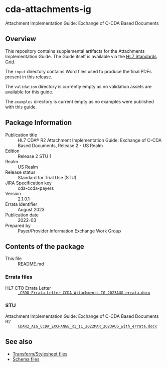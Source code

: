 # cda-attachments-ig
Attachment Implementation Guide: Exchange of C-CDA Based Documents

## Overview
This repository contains supplemental artifacts for the Attachments Implementation Guide. The Guide itself is available via the [HL7 Standards Grid](hl7.org/implement/standards/product_brief.cfm?product_id=464).

The `input` directory contains Word files used to produce the final PDFs present in this release.

The `validation` directory is currently empty as no validation assets are available for this guide.

The `examples` directory is current empty as no examples were published with this guide.

## Package Information
<dl>
	<dt>Publication title</dt>
	<dd>HL7 CDA® R2 Attachment Implementation Guide: Exchange of C-CDA Based Documents, Release 2 - US Realm</dd>
	<dt>Edition</dt>
	<dd>Release 2 STU 1</dd>
	<dt>Realm</dt>
	<dd>US Realm</dd>
	<dt>Release status</dt>
	<dd>Standard for Trial Use (STU)</dd>
	<dt>JIRA Specification key</dt>
	<dd>cda-ccda-payers</dd>
	<dt>Version</dt>
	<dd>2.1.0.1</dd>
	<dt>Errata identifier</dt>
	<dd>August 2023</dd>
	<dt>Publication date</dt>
	<dd>2022-03</dd>
	<dt>Prepared by</dt>
	<dd>Payer/Provider Information Exchange Work Group</dd>
</dl>

## Contents of the package
<dl>
	<dt>This file</dt>
	<dd>README.md</dd>
</dl>

### Errata files
<dl>
	<dt>HL7 CTO Errata Letter</dt>
	<dd><a href="https://github.com/HL7/cda-attachments-ig/blob/master/input/_CSDO%20Errata%20Letter%20CCDA%20Attachments%20IG%202023AUG%20errata.docx"><code>_CSDO Errata Letter CCDA Attachments IG 2023AUG errata.docx</code></a></dd>
</dl>

### STU
<dl>
	<dt>Attachment Implementation Guide: Exchange of C-CDA Based Documents R2</dt>
	<dd><a href="https://github.com/HL7/cda-attachments-ig/blob/master/input/CDAR2_AIG_CCDA_EXCHANGE_R1_I1_2022MAR_2023AUG_with_errata.docx"><code>CDAR2_AIG_CCDA_EXCHANGE_R1_I1_2022MAR_2023AUG_with_errata.docx</code></a></dd>
</dl>

## See also
* [Transform/Stylesheet files](https://hl7.org/permalink/?CDAStyleSheet)
* [Schema files](https://hl7.org/permalink/?CDAR2.0schema)
